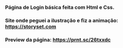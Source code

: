 ### Página de Login básica feita com Html e Css.

### Site onde peguei a ilustração e fiz a animação: https://storyset.com


### Preview da página: https://prnt.sc/26txxdc
